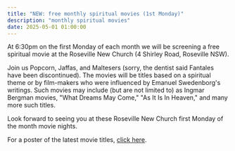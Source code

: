 ```yaml
---
title: "NEW: free monthly spiritual movies (1st Monday)"
description: "monthly spiritual movies"
date: 2025-05-01 01:00:00
---
```


At 6:30pm on the first Monday of each month we will be screening a free spiritual movie at the Roseville New Church (4 Shirley Road, Roseville NSW).

Join us Popcorn, Jaffas, and Maltesers (sorry, the dentist said Fantales have been discontinued).
The movies will be titles based on a spiritual theme or by film-makers who were influenced by Emanuel Swedenborg's writings.
Such movies may include (but are not limited to) as Ingmar Bergman movies, "What Dreams May Come," "As It Is In Heaven," and many more such titles.

Look forward to seeing you at these Roseville New Church first Monday of the month movie nights.

For a poster of the latest movie titles, [click here](https://static.swedenborg.com.au/pdf/fliers/SpiritualMovieNightsPoster.pdf).